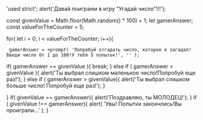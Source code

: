 'used strict';
alert('Давай поиграем в игру "Угадай число"!!!');

const givenValue = Math.floor(Math.random() * 100) + 1;
let gamerAnswer;
const valueForTheCounter = 5;

for( let i = 0; i < valueForTheCounter; i++){

     gamerAnswer = +prompt( 'Попробуй отгадать число, которое я загадал!Введи число От 1 до 100!У тебя 5 попыток!', '' ); 
if(  gamerAnswer == givenValue ){
    break;
} else if ( gamerAnswer < givenValue ){
    alert('Ты выбрал слишком маленькое число!Попробуй еще раз!');
} else if ( gamerAnswer > givenValue){
    alert('Ты выбрал слишком больше число! Попробуй еще раз!');
} 
    
}
if( givenValue == gamerAnswer){
    alert('Поздравляю, ты МОЛОДЕЦ!');
}
  if ( givenValue !== gamerAnswer){
      alert( 'Увы! Попытки закончлись!Вы проиграли...' );
  }  
